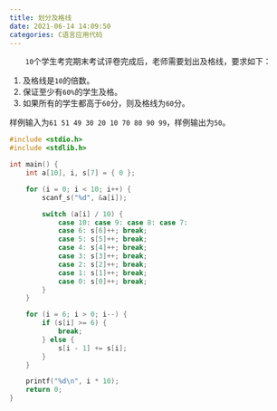 ```yaml
---
title: 划分及格线
date: 2021-06-14 14:09:50
categories: C语言应用代码
---
```

&emsp;&emsp;`10`个学生考完期末考试评卷完成后，老师需要划出及格线，要求如下：<!--more-->

1. 及格线是`10`的倍数。
2. 保证至少有`60%`的学生及格。
3. 如果所有的学生都高于`60`分，则及格线为`60`分。

样例输入为`61 51 49 30 20 10 70 80 90 99`，样例输出为`50`。

``` cpp
#include <stdio.h>
#include <stdlib.h>

int main() {
    int a[10], i, s[7] = { 0 };

    for (i = 0; i < 10; i++) {
        scanf_s("%d", &a[i]);

        switch (a[i] / 10) {
            case 10: case 9: case 8: case 7:
            case 6: s[6]++; break;
            case 5: s[5]++; break;
            case 4: s[4]++; break;
            case 3: s[3]++; break;
            case 2: s[2]++; break;
            case 1: s[1]++; break;
            case 0: s[0]++; break;
        }
    }

    for (i = 6; i > 0; i--) {
        if (s[i] >= 6) {
            break;
        } else {
            s[i - 1] += s[i];
        }
    }

    printf("%d\n", i * 10);
    return 0;
}
```